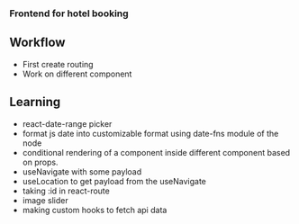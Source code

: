 ### Frontend for hotel booking

## Workflow
- First create routing
- Work on different component

## Learning
- react-date-range picker
- format js date into customizable format using date-fns module of the node
- conditional rendering of a component inside different component based on props.
- useNavigate with some payload
- useLocation to get payload from the useNavigate
- taking :id in react-route
- image slider
- making custom hooks to fetch api data
